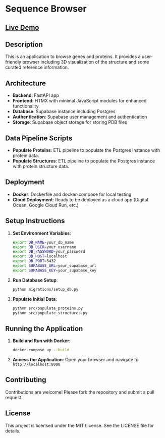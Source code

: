 # Sequence Browser

## [Live Demo](https://sequence-browser-22858869209.us-central1.run.app)

## Description
This is an application to browse genes and proteins. It provides a user-friendly browser including 3D visualization of the structure and some curated reference information.

## Architecture
- **Backend**: FastAPI app
- **Frontend**: HTMX with minimal JavaScript modules for enhanced functionality
- **Database**: Supabase instance including Postgres
- **Authentication**: Supabase user management and authentication
- **Storage**: Supabase object storage for storing PDB files

## Data Pipeline Scripts
- **Populate Proteins**: ETL pipeline to populate the Postgres instance with protein data.
- **Populate Structures**: ETL pipeline to populate the Postgres instance with protein structure data.

## Deployment
- **Docker**: Dockerfile and docker-compose for local testing
- **Cloud Deployment**: Ready to be deployed as a cloud app (Digital Ocean, Google Cloud Run, etc.)

## Setup Instructions
1. **Set Environment Variables**:
    ```bash
    export DB_NAME=your_db_name
    export DB_USER=your_username
    export DB_PASSWORD=your_password
    export DB_HOST=localhost
    export DB_PORT=5432
    export SUPABASE_URL=your_supabase_url
    export SUPABASE_KEY=your_supabase_key
    ```

2. **Run Database Setup**:
    ```bash
    python migrations/setup_db.py
    ```

3. **Populate Initial Data**:
    ```bash
    python src/populate_proteins.py
    python src/populate_structures.py
    ```

## Running the Application
1. **Build and Run with Docker**:
    ```bash
    docker-compose up --build
    ```

2. **Access the Application**:
    Open your browser and navigate to `http://localhost:8000`

## Contributing
Contributions are welcome! Please fork the repository and submit a pull request.

## License
This project is licensed under the MIT License. See the LICENSE file for details.